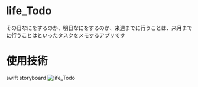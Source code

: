# life_Todo
その日なにをするのか、明日なにをするのか、来週までに行うことは、来月までに行うことはといったタスクをメモするアプリです

# 使用技術
swift storyboard
![life_Todo](https://user-images.githubusercontent.com/65348333/118454564-78a18b00-b733-11eb-90e7-0464524bfa87.gif)

